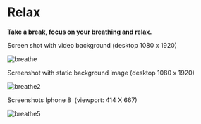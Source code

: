 # Relax<br>

<b>Take a break, focus on your breathing and relax.</b><p>
  
Screen shot with video background (desktop 1080 x 1920)<p>
![breathe](https://user-images.githubusercontent.com/38325801/90873871-1764ab00-e39f-11ea-8f4e-3db07a6d73fa.png)<p>

Screenshot with static background image (desktop 1080 x 1920)<p>
![breathe2](https://user-images.githubusercontent.com/38325801/90873955-3cf1b480-e39f-11ea-8f1c-9ecf137a503f.png)<p>

Screenshots Iphone 8 &nbsp;(viewport: 414 X 667)<p>

![breathe5](https://user-images.githubusercontent.com/38325801/90875291-38c69680-e3a1-11ea-9ec6-f1eb9c5efc78.jpg)
